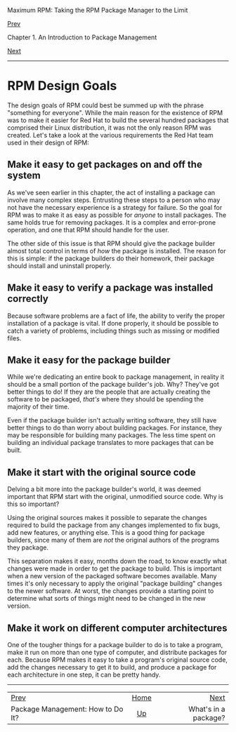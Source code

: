 <div class="NAVHEADER">

Maximum RPM: Taking the RPM Package Manager to the Limit

</div>

[Prev](s1-intro-to-rpm-package-management-how.md)

Chapter 1. An Introduction to Package Management

[Next](s1-intro-to-rpm-whats-in-package.md)

-----

<div class="sect1">

# <span id="s1-intro-to-rpm-rpm-design-goals">RPM Design Goals</span>

The design goals of RPM could best be summed up with the phrase
"something for everyone". While the main reason for the existence of RPM
was to make it easier for Red Hat to build the several hundred packages
that comprised their Linux distribution, it was not the only reason RPM
was created. Let's take a look at the various requirements the Red Hat
team used in their design of RPM:

<div class="sect2">

## <span id="s2-intro-to-rpm-packages-on-off">Make it easy to get packages on and off the system</span>

As we've seen earlier in this chapter, the act of installing a package
can involve many complex steps. Entrusting these steps to a person who
may not have the necessary experience is a strategy for failure. So the
goal for RPM was to make it as easy as possible for *anyone* to install
packages. The same holds true for removing packages. It is a complex and
error-prone operation, and one that RPM should handle for the user.

The other side of this issue is that RPM should give the package builder
almost total control in terms of *how* the package is installed. The
reason for this is simple: if the package builders do their homework,
their package should install and uninstall properly.

</div>

<div class="sect2">

## <span id="s2-intro-to-rpm-verify">Make it easy to verify a package was installed correctly</span>

Because software problems are a fact of life, the ability to verify the
proper installation of a package is vital. If done properly, it should
be possible to catch a variety of problems, including things such as
missing or modified files.

</div>

<div class="sect2">

## <span id="s2-intro-to-rpm-package-builder">Make it easy for the package builder</span>

While we're dedicating an entire book to package management, in reality
it should be a small portion of the package builder's job. Why? They've
got better things to do\! If they are the people that are actually
creating the software to be packaged, *that's* where they should be
spending the majority of their time.

Even if the package builder isn't actually writing software, they still
have better things to do than worry about building packages. For
instance, they may be responsible for building many packages. The less
time spent on building an individual package translates to more packages
that can be built.

</div>

<div class="sect2">

## <span id="s2-intro-to-rpm-original-source">Make it start with the original source code</span>

Delving a bit more into the package builder's world, it was deemed
important that RPM start with the original, unmodified source code. Why
is this so important?

Using the original sources makes it possible to separate the changes
required to build the package from any changes implemented to fix bugs,
add new features, or anything else. This is a good thing for package
builders, since many of them are *not* the original authors of the
programs they package.

This separation makes it easy, months down the road, to know exactly
what changes were made in order to get the package to build. This is
important when a new version of the packaged software becomes available.
Many times it's only necessary to apply the original "package building"
changes to the newer software. At worst, the changes provide a starting
point to determine what sorts of things might need to be changed in the
new version.

</div>

<div class="sect2">

## <span id="s2-intro-to-rpm-different-architectures">Make it work on different computer architectures</span>

One of the tougher things for a package builder to do is to take a
program, make it run on more than one type of computer, and distribute
packages for each. Because RPM makes it easy to take a program's
original source code, add the changes necessary to get it to build, and
produce a package for each architecture in one step, it can be pretty
handy.

</div>

</div>

<div class="NAVFOOTER">

-----

|                                                     |                            |                                               |
| :-------------------------------------------------- | :------------------------: | --------------------------------------------: |
| [Prev](s1-intro-to-rpm-package-management-how.md) |     [Home](index.md)     | [Next](s1-intro-to-rpm-whats-in-package.md) |
| Package Management: How to Do It?                   | [Up](ch-intro-to-rpm.md) |                          What's in a package? |

</div>
